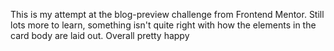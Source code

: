 This is my attempt at the blog-preview challenge from Frontend Mentor. Still lots more to learn, something isn't quite right with how the elements in the card body are laid out. Overall pretty happy